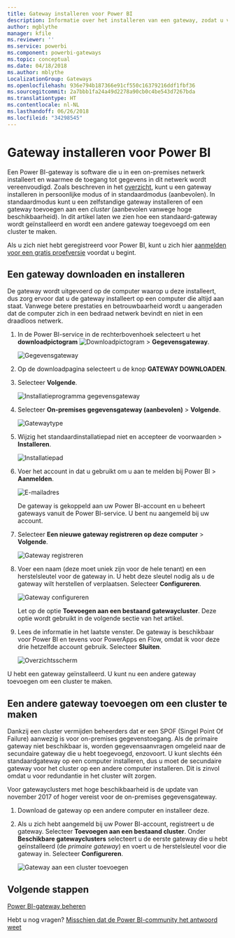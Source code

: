 ```yaml
---
title: Gateway installeren voor Power BI
description: Informatie over het installeren van een gateway, zodat u verbinding kunt maken met on-premises gegevens in Power BI.
author: mgblythe
manager: kfile
ms.reviewer: ''
ms.service: powerbi
ms.component: powerbi-gateways
ms.topic: conceptual
ms.date: 04/18/2018
ms.author: mblythe
LocalizationGroup: Gateways
ms.openlocfilehash: 936e794b187366e91cf550c16379216ddf1fbf36
ms.sourcegitcommit: 2a7bbb1fa24a49d2278a90cb0c4be543d7267bda
ms.translationtype: HT
ms.contentlocale: nl-NL
ms.lasthandoff: 06/26/2018
ms.locfileid: "34298545"
---
```

# <a name="install-a-gateway-for-power-bi"></a>Gateway installeren voor Power BI

Een Power BI-gateway is software die u in een on-premises netwerk installeert en waarmee de toegang tot gegevens in dit netwerk wordt vereenvoudigd. Zoals beschreven in het [overzicht](service-gateway-getting-started.md), kunt u een gateway installeren in persoonlijke modus of in standaardmodus (aanbevolen). In standaardmodus kunt u een zelfstandige gateway installeren of een gateway toevoegen aan een *cluster* (aanbevolen vanwege hoge beschikbaarheid). In dit artikel laten we zien hoe een standaard-gateway wordt geïnstalleerd en wordt een andere gateway toegevoegd om een cluster te maken.

Als u zich niet hebt geregistreerd voor Power BI, kunt u zich hier [aanmelden voor een gratis proefversie](https://app.powerbi.com/signupredirect?pbi_source=web) voordat u begint.


## <a name="download-and-install-a-gateway"></a>Een gateway downloaden en installeren

De gateway wordt uitgevoerd op de computer waarop u deze installeert, dus zorg ervoor dat u de gateway installeert op een computer die altijd aan staat. Vanwege betere prestaties en betrouwbaarheid wordt u aangeraden dat de computer zich in een bedraad netwerk bevindt en niet in een draadloos netwerk.

1. In de Power BI-service in de rechterbovenhoek selecteert u het **downloadpictogram** ![Downloadpictogram](media/service-gateway-install/icon-download.png) > **Gegevensgateway**.

    ![Gegevensgateway](media/service-gateway-install/data-gateway.png)

2. Op de downloadpagina selecteert u de knop **GATEWAY DOWNLOADEN**.

3. Selecteer **Volgende**.     

    ![Installatieprogramma gegevensgateway](media/service-gateway-install/gateway-installer.png)

4. Selecteer **On-premises gegevensgateway (aanbevolen)** > **Volgende**.

    ![Gatewaytype](media/service-gateway-install/gateway-type.png)

5. Wijzig het standaardinstallatiepad niet en accepteer de voorwaarden > **Installeren**.

    ![Installatiepad](media/service-gateway-install/install-path.png)

6. Voer het account in dat u gebruikt om u aan te melden bij Power BI > **Aanmelden**.

    ![E-mailadres](media/service-gateway-install/email-address.png)

    De gateway is gekoppeld aan uw Power BI-account en u beheert gateways vanuit de Power BI-service. U bent nu aangemeld bij uw account.

7. Selecteer **Een nieuwe gateway registreren op deze computer** > **Volgende**.

    ![Gateway registreren](media/service-gateway-install/register-gateway.png)

8. Voer een naam (deze moet uniek zijn voor de hele tenant) en een herstelsleutel voor de gateway in. U hebt deze sleutel nodig als u de gateway wilt herstellen of verplaatsen. Selecteer **Configureren**.

    ![Gateway configureren](media/service-gateway-install/configure-gateway.png)

    Let op de optie **Toevoegen aan een bestaand gatewaycluster**. Deze optie wordt gebruikt in de volgende sectie van het artikel.

9. Lees de informatie in het laatste venster. De gateway is beschikbaar voor Power BI en tevens voor PowerApps en Flow, omdat ik voor deze drie hetzelfde account gebruik. Selecteer **Sluiten**.

    ![Overzichtsscherm](media/service-gateway-install/summary-screen.png)

U hebt een gateway geïnstalleerd. U kunt nu een andere gateway toevoegen om een cluster te maken.


## <a name="add-another-gateway-to-create-a-cluster"></a>Een andere gateway toevoegen om een cluster te maken

Dankzij een cluster vermijden beheerders dat er een SPOF (Singel Point Of Failure) aanwezig is voor on-premises gegevenstoegang. Als de primaire gateway niet beschikbaar is, worden gegevensaanvragen omgeleid naar de secundaire gateway die u hebt toegevoegd, enzovoort. U kunt slechts één standaardgateway op een computer installeren, dus u moet de secundaire gateway voor het cluster op een andere computer installeren. Dit is zinvol omdat u voor redundantie in het cluster wilt zorgen.

Voor gatewayclusters met hoge beschikbaarheid is de update van november 2017 of hoger vereist voor de on-premises gegevensgateway.

1. Download de gateway op een andere computer en installeer deze.

2. Als u zich hebt aangemeld bij uw Power BI-account, registreert u de gateway. Selecteer **Toevoegen aan een bestaand cluster**. Onder **Beschikbare gatewayclusters** selecteert u de eerste gateway die u hebt geïnstalleerd (de *primaire gateway*) en voert u de herstelsleutel voor die gateway in. Selecteer **Configureren**.

    ![Gateway aan een cluster toevoegen](media/service-gateway-install/add-cluster.png)


## <a name="next-steps"></a>Volgende stappen

[Power BI-gateway beheren](service-gateway-manage.md)

Hebt u nog vragen? [Misschien dat de Power BI-community het antwoord weet](http://community.powerbi.com/)